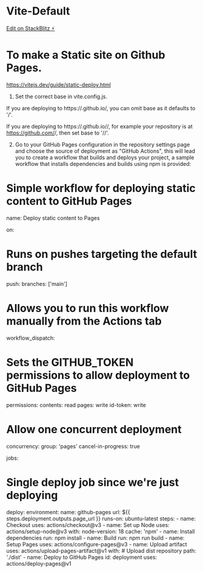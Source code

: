 # Vite-Default

[Edit on StackBlitz ⚡️](https://stackblitz.com/edit/vitejs-vite-bythgn)

# To make a Static site on Github Pages.

https://vitejs.dev/guide/static-deploy.html

1. Set the correct base in vite.config.js.

If you are deploying to https://<USERNAME>.github.io/, you can omit base as it defaults to '/'.

If you are deploying to https://<USERNAME>.github.io/<REPO>/, for example your repository is at https://github.com/<USERNAME>/<REPO>, then set base to '/<REPO>/'.

2. Go to your GitHub Pages configuration in the repository settings page and choose the source of deployment as "GitHub Actions", this will lead you to create a workflow that builds and deploys your project, a sample workflow that installs dependencies and builds using npm is provided:

# Simple workflow for deploying static content to GitHub Pages

name: Deploy static content to Pages

on:

# Runs on pushes targeting the default branch

push:
branches: ['main']

# Allows you to run this workflow manually from the Actions tab

workflow_dispatch:

# Sets the GITHUB_TOKEN permissions to allow deployment to GitHub Pages

permissions:
contents: read
pages: write
id-token: write

# Allow one concurrent deployment

concurrency:
group: 'pages'
cancel-in-progress: true

jobs:

# Single deploy job since we're just deploying

deploy:
environment:
name: github-pages
url: ${{ steps.deployment.outputs.page_url }}
runs-on: ubuntu-latest
steps: - name: Checkout
uses: actions/checkout@v3 - name: Set up Node
uses: actions/setup-node@v3
with:
node-version: 18
cache: 'npm' - name: Install dependencies
run: npm install - name: Build
run: npm run build - name: Setup Pages
uses: actions/configure-pages@v3 - name: Upload artifact
uses: actions/upload-pages-artifact@v1
with: # Upload dist repository
path: './dist' - name: Deploy to GitHub Pages
id: deployment
uses: actions/deploy-pages@v1
